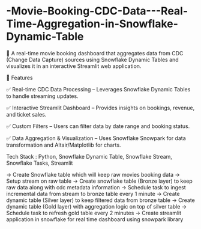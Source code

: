 # -Movie-Booking-CDC-Data---Real-Time-Aggregation-in-Snowflake-Dynamic-Table

🚀 A real-time movie booking dashboard that aggregates data from CDC (Change Data Capture) sources using Snowflake Dynamic Tables and visualizes it in an interactive Streamlit web application.

📌 Features

✅ Real-time CDC Data Processing – Leverages Snowflake Dynamic Tables to handle streaming updates.

✅ Interactive Streamlit Dashboard – Provides insights on bookings, revenue, and ticket sales.

✅ Custom Filters – Users can filter data by date range and booking status.

✅ Data Aggregation & Visualization – Uses Snowflake Snowpark for data transformation and Altair/Matplotlib for charts.


Tech Stack : Python, Snowflake Dynamic Table, Snowflake Stream, Snowflake Tasks, Streamlit

-> Create Snowflake table which will keep raw movies booking data
-> Setup stream on raw table
-> Create snowflake table (Bronze layer) to keep raw data along with cdc metadata information
-> Schedule task to ingest incremental data from stream to bronze table every 1 minute
-> Create dynamic table (Silver layer) to keep filtered data from bronze table
-> Create dynamic table (Gold layer) with aggregation logic on top of silver table
-> Schedule task to refresh gold table every 2 minutes
-> Create streamlit application in snowflake for real time dashboard using snowpark library
